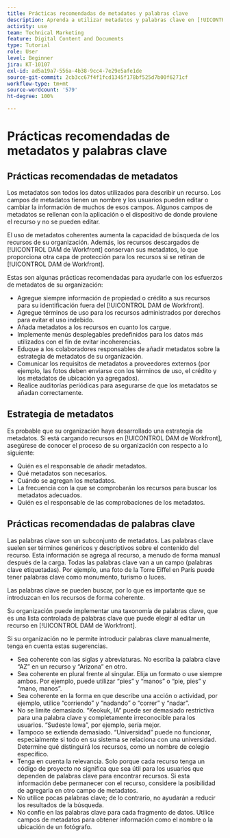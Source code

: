 ```yaml
---
title: Prácticas recomendadas de metadatos y palabras clave
description: Aprenda a utilizar metadatos y palabras clave en [!UICONTROL DAM de Workfront] para describir un recurso y aumentar así la capacidad de búsqueda de los recursos de su organización.
activity: use
team: Technical Marketing
feature: Digital Content and Documents
type: Tutorial
role: User
level: Beginner
jira: KT-10107
exl-id: ad5a19a7-556a-4b38-9cc4-7e29e5afe1de
source-git-commit: 2cb3cc67f4f1fcd1345f178bf525d7b00f6271cf
workflow-type: tm+mt
source-wordcount: '579'
ht-degree: 100%

---
```


# Prácticas recomendadas de metadatos y palabras clave

## Prácticas recomendadas de metadatos

Los metadatos son todos los datos utilizados para describir un recurso. Los campos de metadatos tienen un nombre y los usuarios pueden editar o cambiar la información de muchos de esos campos. Algunos campos de metadatos se rellenan con la aplicación o el dispositivo de donde proviene el recurso y no se pueden editar.

El uso de metadatos coherentes aumenta la capacidad de búsqueda de los recursos de su organización. Además, los recursos descargados de [!UICONTROL DAM de Workfront] conservan sus metadatos, lo que proporciona otra capa de protección para los recursos si se retiran de [!UICONTROL DAM de Workfront].

Estas son algunas prácticas recomendadas para ayudarle con los esfuerzos de metadatos de su organización:

* Agregue siempre información de propiedad o crédito a sus recursos para su identificación fuera del [!UICONTROL DAM de Workfront].
* Agregue términos de uso para los recursos administrados por derechos para evitar el uso indebido.
* Añada metadatos a los recursos en cuanto los cargue.
* Implemente menús desplegables predefinidos para los datos más utilizados con el fin de evitar incoherencias.
* Eduque a los colaboradores responsables de añadir metadatos sobre la estrategia de metadatos de su organización.
* Comunicar los requisitos de metadatos a proveedores externos (por ejemplo, las fotos deben enviarse con los términos de uso, el crédito y los metadatos de ubicación ya agregados).
* Realice auditorías periódicas para asegurarse de que los metadatos se añadan correctamente.

## Estrategia de metadatos

Es probable que su organización haya desarrollado una estrategia de metadatos. Si está cargando recursos en [!UICONTROL DAM de Workfront], asegúrese de conocer el proceso de su organización con respecto a lo siguiente:

* Quién es el responsable de añadir metadatos.
* Qué metadatos son necesarios.
* Cuándo se agregan los metadatos.
* La frecuencia con la que se comprobarán los recursos para buscar los metadatos adecuados.
* Quién es el responsable de las comprobaciones de los metadatos.

## Prácticas recomendadas de palabras clave

Las palabras clave son un subconjunto de metadatos. Las palabras clave suelen ser términos genéricos y descriptivos sobre el contenido del recurso. Esta información se agrega al recurso, a menudo de forma manual después de la carga. Todas las palabras clave van a un campo (palabras clave etiquetadas). Por ejemplo, una foto de la Torre Eiffel en París puede tener palabras clave como monumento, turismo o luces.

Las palabras clave se pueden buscar, por lo que es importante que se introduzcan en los recursos de forma coherente.

Su organización puede implementar una taxonomía de palabras clave, que es una lista controlada de palabras clave que puede elegir al editar un recurso en [!UICONTROL DAM de Workfront].

Si su organización no le permite introducir palabras clave manualmente, tenga en cuenta estas sugerencias.

* Sea coherente con las siglas y abreviaturas. No escriba la palabra clave “AZ” en un recurso y “Arizona” en otro.
* Sea coherente en plural frente al singular. Elija un formato o use siempre ambos. Por ejemplo, puede utilizar “pies” y “manos” o “pie, pies” y “mano, manos”.
* Sea coherente en la forma en que describe una acción o actividad, por ejemplo, utilice “corriendo” y “nadando” o “correr” y “nadar”.
* No se limite demasiado. “Keokuk, IA” puede ser demasiado restrictiva para una palabra clave y completamente irreconocible para los usuarios. “Sudeste Iowa”, por ejemplo, sería mejor.
* Tampoco se extienda demasiado. “Universidad” puede no funcionar, especialmente si todo en su sistema se relaciona con una universidad. Determine qué distinguirá los recursos, como un nombre de colegio específico.
* Tenga en cuenta la relevancia. Solo porque cada recurso tenga un código de proyecto no significa que sea útil para los usuarios que dependen de palabras clave para encontrar recursos. Si esta información debe permanecer con el recurso, considere la posibilidad de agregarla en otro campo de metadatos.
* No utilice pocas palabras clave; de lo contrario, no ayudarán a reducir los resultados de la búsqueda.
* No confíe en las palabras clave para cada fragmento de datos. Utilice campos de metadatos para obtener información como el nombre o la ubicación de un fotógrafo.
